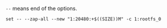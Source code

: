 
`--` means end of the options.

```
set -- --zap-all --new "1:20480:+$((SIZE))M" -c 1:rootfs_0
```
